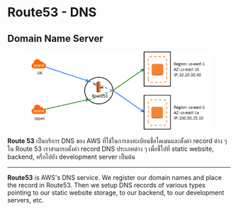 # Route53 - DNS

## Domain Name Server

<figure><img src="../../../.gitbook/assets/image (24).png" alt=""><figcaption></figcaption></figure>

**Route 53** เป็นบริการ DNS ของ AWS ที่ใช้ในการลงทะเบียนชื่อโดเมนและตั้งค่า record ต่าง ๆ ใน Route 53 เราสามารถตั้งค่า record DNS ประเภทต่าง ๆ เพื่อชี้ไปที่ static website, backend, หรือไปยัง development server เป็นต้น

***

**Route53** is AWS's DNS service. We register our domain names and place the record in Route53. Then we setup DNS records of various types pointing to our static website storage, to our backend, to our development servers, etc.
